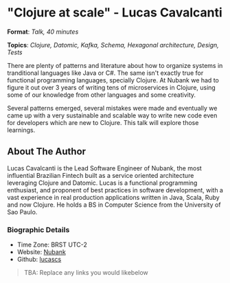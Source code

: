 # "Clojure at scale" - Lucas Cavalcanti


**Format**: *Talk, 40 minutes*

**Topics**: *Clojure, Datomic, Kafka, Schema, Hexagonal architecture, Design, Tests*

There are plenty of patterns and literature about how to organize systems in tranditional
languages like Java or C#. The same isn't exactly true for functional programming languages,
specially Clojure. At Nubank we had to figure it out over 3 years of writing tens of microservices
in Clojure, using some of our knowledge from other languages and some creativity.

Several patterns emerged, several mistakes were made and eventually we came up with a very
sustainable and scalable way to write new code even for developers which are new to Clojure.
This talk will explore those learnings.

## About The Author

Lucas Cavalcanti is the Lead Software Engineer of Nubank, the most influential Brazilian Fintech
built as a service oriented architecture leveraging Clojure and Datomic. Lucas is a functional
programming enthusiast, and proponent of best practices in software development, with a vast
experience in real production applications written in Java, Scala, Ruby and now Clojure. He holds a
BS in Computer Science from the University of Sao Paulo.

### Biographic Details

 - Time Zone: BRST UTC-2
 - Website: [Nubank][website]
 - Github: [lucascs][github]


> TBA: Replace any links you would likebelow

[website]: https://www.nubank.com.br
[github]: https://github.com/lucascs
